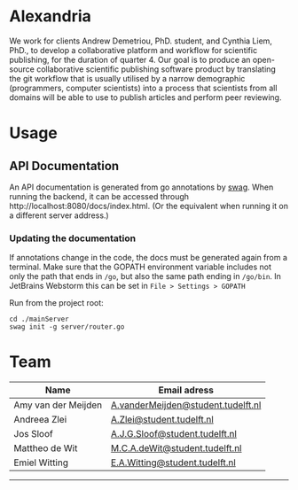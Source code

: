 # Alexandria
We work for clients Andrew Demetriou, PhD. student, and Cynthia Liem, PhD., to develop a collaborative platform and workflow for scientific publishing, for the duration of quarter 4. Our goal is to produce an open-source collaborative scientific publishing software product by translating the git workflow that is usually utilised by a narrow demographic (programmers, computer scientists) into a process that scientists from all domains will be able to use to publish articles and perform peer reviewing.

# Usage
## API Documentation
An API documentation is generated from go annotations by [swag](https://github.com/swaggo/swag).
When running the backend, it can be accessed through http://localhost:8080/docs/index.html. (Or the equivalent when running it on a different server address.)

### Updating the documentation
If annotations change in the code, the docs must be generated again from a terminal.
Make sure that the GOPATH environment variable includes not only the path that ends in `/go`, but also the same path ending in `/go/bin`.
In JetBrains Webstorm this can be set in `File > Settings > GOPATH`

Run from the project root:

    cd ./mainServer
    swag init -g server/router.go


# Team
| Name                | Email adress                       |
|---------------------|------------------------------------|
| Amy van der Meijden | A.vanderMeijden@student.tudelft.nl |
| Andreea Zlei        | A.Zlei@student.tudelft.nl          | 
| Jos Sloof           | A.J.G.Sloof@student.tudelft.nl     |
| Mattheo de Wit      | M.C.A.deWit@student.tudelft.nl     |
| Emiel Witting       | E.A.Witting@student.tudelft.nl     |



***
